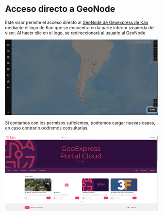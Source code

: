 # Acceso directo a GeoNode

Este visor permite el acceso directo al [GeoNode de Geoexpress de Kan](https://geoexpress-demo.kan.com.ar) mediante el logo de Kan que se encuentra en la parte inferior izquierda del visor. Al hacer clic en el logo, se redireccionará al usuario al GeoNode.

![](../images/search2.png)

Si contamos con los permisos suficientes, podremos cargar nuevas capas, en caso contrario podremos consultarlas.

![](../images/search3.png)
